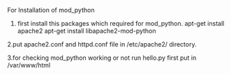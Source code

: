 For Installation of mod_python
1. first install this packages which required for mod_python.
apt-get install apache2
apt-get install libapache2-mod-python

2.put apache2.conf and httpd.conf file in /etc/apache2/ directory.

3.for checking mod_python working or not run hello.py
 first put in /var/www/html

